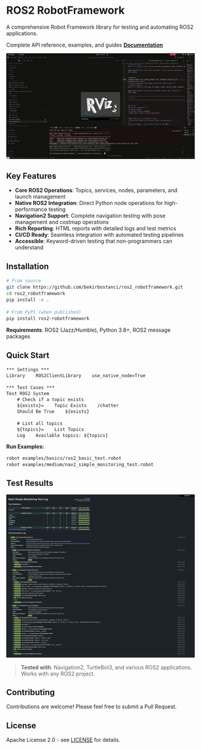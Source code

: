 # ROS2 RobotFramework

A comprehensive Robot Framework library for testing and automating ROS2 applications.

Complete API reference, examples, and guides **[Documentation](https://ros2-robotframework.readthedocs.io/main/)**


![Test Animation](https://github.com/bekirbostanci/ros2_robotframework/raw/main/docs/images/test.gif)


## Key Features

- **Core ROS2 Operations**: Topics, services, nodes, parameters, and launch management
- **Native ROS2 Integration**: Direct Python node operations for high-performance testing
- **Navigation2 Support**: Complete navigation testing with pose management and costmap operations
- **Rich Reporting**: HTML reports with detailed logs and test metrics
- **CI/CD Ready**: Seamless integration with automated testing pipelines
- **Accessible**: Keyword-driven testing that non-programmers can understand

## Installation

```bash
# From source
git clone https://github.com/bekirbostanci/ros2_robotframework.git
cd ros2_robotframework
pip install -e .

# From PyPI (when published)
pip install ros2-robotframework
```

**Requirements**: ROS2 (Jazz/Humble), Python 3.8+, ROS2 message packages

## Quick Start

```robot
*** Settings ***
Library    ROS2ClientLibrary    use_native_node=True

*** Test Cases ***
Test ROS2 System
    # Check if a topic exists
    ${exists}=    Topic Exists    /chatter
    Should Be True    ${exists}
    
    # List all topics
    ${topics}=    List Topics
    Log    Available topics: ${topics}
```

**Run Examples:**
```bash
robot examples/basics/ros2_basic_test.robot
robot examples/medium/nav2_simple_monitoring_test.robot
```

## Test Results

![Test Report](https://github.com/bekirbostanci/ros2_robotframework/raw/main/docs/images/output_report.png)

> **Tested with**: Navigation2, TurtleBot3, and various ROS2 applications. Works with any ROS2 project.

## Contributing

Contributions are welcome! Please feel free to submit a Pull Request.

## License

Apache License 2.0 - see [LICENSE](LICENSE) for details.